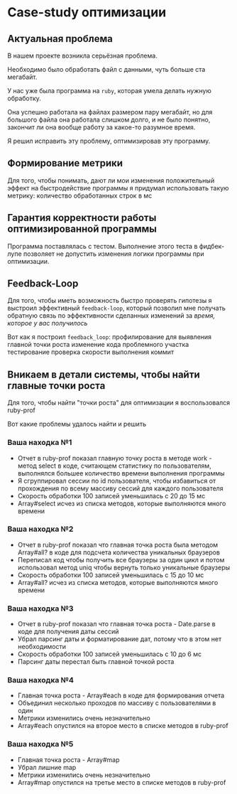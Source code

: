 # Case-study оптимизации

## Актуальная проблема
В нашем проекте возникла серьёзная проблема.

Необходимо было обработать файл с данными, чуть больше ста мегабайт.

У нас уже была программа на `ruby`, которая умела делать нужную обработку.

Она успешно работала на файлах размером пару мегабайт, но для большого файла она работала слишком долго, и не было понятно, закончит ли она вообще работу за какое-то разумное время.

Я решил исправить эту проблему, оптимизировав эту программу.

## Формирование метрики
Для того, чтобы понимать, дают ли мои изменения положительный эффект на быстродействие программы я придумал использовать такую метрику: количество обработанных строк в мс

## Гарантия корректности работы оптимизированной программы
Программа поставлялась с тестом. Выполнение этого теста в фидбек-лупе позволяет не допустить изменения логики программы при оптимизации.

## Feedback-Loop
Для того, чтобы иметь возможность быстро проверять гипотезы я выстроил эффективный `feedback-loop`, который позволил мне получать обратную связь по эффективности сделанных изменений за *время, которое у вас получилось*

Вот как я построил `feedback_loop`: 
    профилирование для выявления главной точки роста
    изменение кода проблемного участка
    тестирование
    проверка скорости выполнения
    коммит

## Вникаем в детали системы, чтобы найти главные точки роста
Для того, чтобы найти "точки роста" для оптимизации я воспользовался ruby-prof

Вот какие проблемы удалось найти и решить

### Ваша находка №1
- Отчет в ruby-prof показал главную точку роста в методе work - метод select в коде, считающем статистику по пользователям, выполнялся большее количество времени выполнения программы
- Я сгруппировал сессии по id пользователя, чтобы избавиться от прохождения по всему массиву сессий для каждого пользователя 
- Скорость обработки 100 записей уменьшилась с 20 до 15 мс
- Array#select исчез из списка методов, которые выполняются много времени

### Ваша находка №2
- Отчет в ruby-prof показал что главная точка роста была методом Array#all? в коде для подсчета количества уникальных браузеров 
- Переписал код чтобы получить все браузеры за один цикл и потом использовал метод uniq чтобы вернуть только уникальные браузеры
- Скорость обработки 100 записей уменьшилась с 15 до 10 мс
- Array#all? исчез из списка методов, которые выполняются много времени

### Ваша находка №3
- Отчет в ruby-prof показал что главная точка роста - Date.parse в коде для получения даты сессий
- Убрал парсинг даты и форматирование дат, потому что в этом нет необходимости
- Скорость обработки 100 записей уменьшилась с 10 до 6 мс
- Парсинг даты перестал быть главной точкой роста

### Ваша находка №4
- Главная точка роста - Array#each в коде для формирования отчета
- Объединил несколько проходов по массиву с пользователями в один
- Метрики изменились очень незначительно
- Array#each опустился на второе место в списке методов в ruby-prof

### Ваша находка №5
- Главная точка роста - Array#map
- Убрал лишние map
- Метрики изменились очень незначительно
- Array#map опустился на третье место в списке методов в ruby-prof
